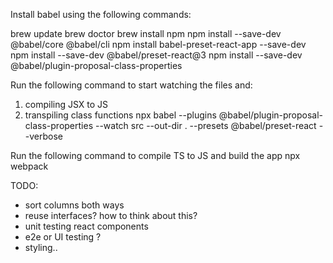 Install babel using the following commands:

brew update
brew doctor
brew install npm
npm install --save-dev @babel/core @babel/cli
npm install babel-preset-react-app --save-dev
npm install --save-dev @babel/preset-react@3
npm install --save-dev @babel/plugin-proposal-class-properties

Run the following command to start watching the files and:

1.  compiling JSX to JS
2.  transpiling class functions
    npx babel --plugins @babel/plugin-proposal-class-properties --watch src --out-dir . --presets @babel/preset-react --verbose

Run the following command to compile TS to JS and build the app
npx webpack

TODO:

- sort columns both ways
- reuse interfaces? how to think about this?
- unit testing react components
- e2e or UI testing ?
- styling..
